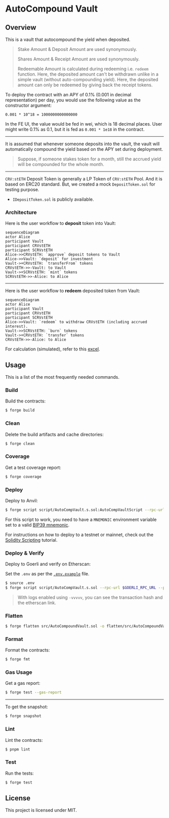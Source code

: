 # AutoCompound Vault

## Overview

This is a vault that autocompound the yield when deposited.

> Stake Amount & Deposit Amount are used synonymously.
>
> Shares Amount & Receipt Amount are used synonymously.
>
> Redeemable Amount is calculated during redeeming i.e. `redeem` function. Here, the deposited amount can't be withdrawn unlike in a simple vault (without auto-compounding yield). Here, the deposited amount can only be redeemed by giving back the receipt tokens.

To deploy the contract with an APY of 0.1% (0.001 in decimal representation) per day, you would use the following value as the constructor argument:

```
0.001 * 10^18 = 1000000000000000
```

In the FE UI, the value would be fed in wei, which is 18 decimal places. User might write 0.1% as 0.1, but it is fed as `0.001 * 1e18` in the contract.

---

It is assumed that whenever someone deposits into the vault, the vault will automatically compound the yield based on the APY set during deployment.

> Suppose, if someone stakes token for a month, still the accrued yield will be compounded for the whole month.

---

`CRV:stETH` Deposit Token is generally a LP Token of `CRV:stETH` Pool. And it is based on ERC20 standard. But, we created a mock `DepositToken.sol` for testing purpose.

- `IDepositToken.sol` is publicly available.

### Architecture

Here is the user workflow to **deposit** token into Vault:

```mermaid
sequenceDiagram
actor Alice
participant Vault
participant CRVstETH
participant SCRVstETH
Alice->>CRVstETH: `approve` deposit tokens to Vault
Alice->>Vault: `deposit` for investment
Vault->+CRVstETH: `transferFrom` tokens
CRVstETH->>-Vault: to Vault
Vault->+SCRVstETH: `mint` tokens
SCRVstETH->>-Alice: to Alice
```

---

Here is the user workflow to **redeem** deposited token from Vault:

```mermaid
sequenceDiagram
actor Alice
participant Vault
participant CRVstETH
participant SCRVstETH
Alice->>Vault: `redeem` to withdraw CRVstETH (including accrued interest).
Vault->>SCRVstETH: `burn` tokens
Vault->+CRVstETH: `transfer` tokens
CRVstETH->>-Alice: to Alice
```

For calculation (simulated), refer to this [excel](./docs/VaultRecord.xlsx).

## Usage

This is a list of the most frequently needed commands.

### Build

Build the contracts:

```sh
$ forge build
```

### Clean

Delete the build artifacts and cache directories:

```sh
$ forge clean
```

### Coverage

Get a test coverage report:

```sh
$ forge coverage
```

### Deploy

Deploy to Anvil:

```sh
$ forge script script/AutoCompVault.s.sol:AutoCompVaultScript --rpc-url http://localhost:8545 --private-key 0xac0974bec39a17e36ba4a6b4d238ff944bacb478cbed5efcae784d7bf4f2ff80 --broadcast
```

For this script to work, you need to have a `MNEMONIC` environment variable set to a valid
[BIP39 mnemonic](https://iancoleman.io/bip39/).

For instructions on how to deploy to a testnet or mainnet, check out the
[Solidity Scripting](https://book.getfoundry.sh/tutorials/solidity-scripting.html) tutorial.

### Deploy & Verify

Deploy to Goerli and verify on Etherscan:

Set the `.env` as per the [`.env.example`](./.env.example) file.

```sh
$ source .env
$ forge script script/AutoCompVault.s.sol --rpc-url $GOERLI_RPC_URL --private-key $DEPLOYER_PRIVATE_KEY --broadcast --verify -vvvvv
```

> With logs enabled using `-vvvvv`, you can see the transaction hash and the etherscan link.

### Flatten

```sh
$ forge flatten src/AutoCompoundVault.sol -o flatten/src/AutoCompoundVaultFlattened.sol
```

### Format

Format the contracts:

```sh
$ forge fmt
```

### Gas Usage

Get a gas report:

```sh
$ forge test --gas-report
```

---

To get the snapshot:

```sh
$ forge snapshot
```

### Lint

Lint the contracts:

```sh
$ pnpm lint
```

### Test

Run the tests:

```sh
$ forge test
```

## License

This project is licensed under MIT.
